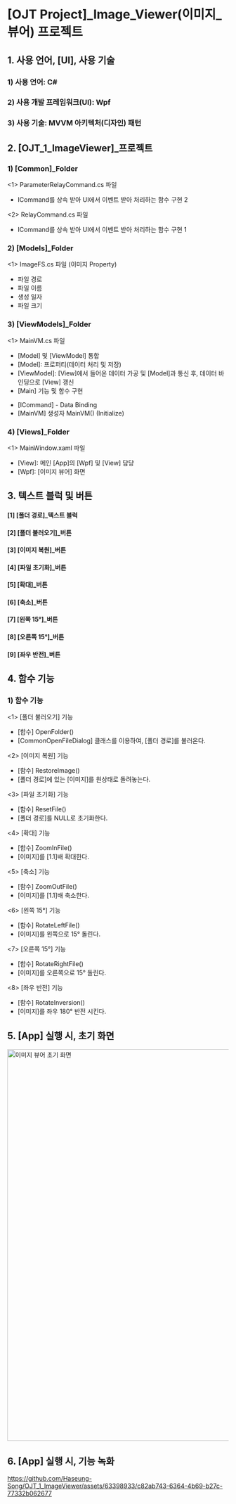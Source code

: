 # [OJT Project]_Image_Viewer(이미지_뷰어) 프로젝트


## 1. 사용 언어, [UI], 사용 기술
### 1) 사용 언어: C#
### 2) 사용 개발 프레임워크(UI): Wpf
### 3) 사용 기술: MVVM 아키텍처(디자인) 패턴




## 2. [OJT_1_ImageViewer]_프로젝트
### 1) [Common]_Folder
   <1> ParameterRelayCommand.cs 파일
   - ICommand를 상속 받아 UI에서 이벤트 받아 처리하는 함수 구현 2
     
   <2> RelayCommand.cs 파일
   - ICommand를 상속 받아 UI에서 이벤트 받아 처리하는 함수 구현 1


### 2) [Models]_Folder
   <1> ImageFS.cs 파일 (이미지 Property)
   * 파일 경로
   * 파일 이름
   * 생성 일자
   * 파일 크기

   
### 3) [ViewModels]_Folder
   <1> MainVM.cs 파일
   - [Model] 및 [ViewModel] 통합
   - [Model]: 프로퍼티(데이터 처리 및 저장)
   - [ViewModel]: [View]에서 들어온 데이터 가공 및 [Model]과 통신 후, 데이터 바인딩으로 [View] 갱신
   - [Main] 기능 및 함수 구현
   * [ICommand] - Data Binding
   * [MainVM] 생성자 MainVM() (Initialize)

     
### 4) [Views]_Folder
   <1> MainWindow.xaml 파일
   - [View]: 메인 [App]의 [Wpf] 및 [View] 담당
   - [Wpf]: [이미지 뷰어] 화면




## 3. 텍스트 블럭 및 버튼
#### [1] [폴더 경로]_텍스트 블럭

#### [2] [폴더 불러오기]_버튼

#### [3] [이미지 복원]_버튼

#### [4] [파일 초기화]_버튼

#### [5] [확대]_버튼

#### [6] [축소]_버튼

#### [7] [왼쪽 15°]_버튼

#### [8] [오른쪽 15°]_버튼

#### [9] [좌우 반전]_버튼




## 4. 함수 기능
### 1) 함수 기능
   <1> [폴더 불러오기] 기능
   - [함수] OpenFolder()
   - [CommonOpenFileDialog] 클래스를 이용하여, [폴더 경로]를 불러온다.
     
   <2> [이미지 복원] 기능
   - [함수] RestoreImage()
   - [폴더 경로]에 있는 [이미지]를 원상태로 돌려놓는다.
     
   <3> [파일 초기화] 기능
   - [함수] ResetFile()
   - [폴더 경로]를 NULL로 초기화한다.
   
   <4> [확대] 기능
   - [함수] ZoomInFile()
   - [이미지]를 [1.1]배 확대한다.
   
   <5> [축소] 기능
   - [함수] ZoomOutFile()
   - [이미지]를 [1.1]배 축소한다.

   <6> [왼쪽 15°] 기능
   - [함수] RotateLeftFile()
   - [이미지]를 왼쪽으로 15° 돌린다.
   
   <7> [오른쪽 15°] 기능
   - [함수] RotateRightFile()
   - [이미지]를 오른쪽으로 15° 돌린다.
   
   <8> [좌우 반전] 기능
   - [함수] RotateInversion()
   - [이미지]를 좌우 180° 반전 시킨다.




## 5. [App] 실행 시, 초기 화면
<img width="891" alt="이미지 뷰어 초기 화면" src="https://github.com/Haseung-Song/OJT_1_ImageViewer/assets/63398933/22162013-7c80-43c7-a712-279260156c45">




## 6. [App] 실행 시, 기능 녹화
https://github.com/Haseung-Song/OJT_1_ImageViewer/assets/63398933/c82ab743-6364-4b69-b27c-77332b062677




